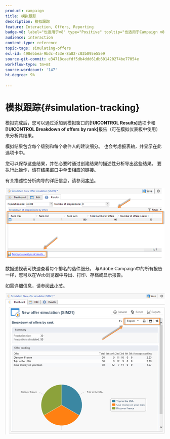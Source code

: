 ```yaml
---
product: campaign
title: 模拟跟踪
description: 模拟跟踪
feature: Interaction, Offers, Reporting
badge-v8: label="也适用于v8" type="Positive" tooltip="也适用于Campaign v8"
audience: interaction
content-type: reference
topic-tags: simulating-offers
exl-id: 490ebbea-9bdc-453e-8a02-c02b095e55e9
source-git-commit: e34718caefdf5db4ddd61db601420274be77054e
workflow-type: tm+mt
source-wordcount: '147'
ht-degree: 9%

---
```


# 模拟跟踪{#simulation-tracking}



模拟完成后，您可以通过添加到模拟窗口的&#x200B;**[!UICONTROL Results]**&#x200B;选项卡和&#x200B;**[!UICONTROL Breakdown of offers by rank]**&#x200B;报告（可在模拟仪表板中使用）来分析其结果。

模拟结果包含每个级别和每个收件人的建议细分。 也会考虑报表轴，并显示在此选项卡中。

您可以保存这些结果，并在必要时通过创建结果的描述性分析导出这些结果。 要执行此操作，请在结果窗口中单击相应的链接。

有关描述性分析向导的详细信息，请参阅[本节](../../reporting/using/about-descriptive-analysis.md)。

![](assets/offer_simulation_012.png)

数据透视表可快速查看每个排名的选件细分。 与Adobe Campaign中的所有报告一样，您可以在Web浏览器中导出、打印、存档或显示报告。

如需详细信息，请参阅[此小节](../../reporting/using/actions-on-reports.md)。

![](assets/offer_simulation_013.png)

